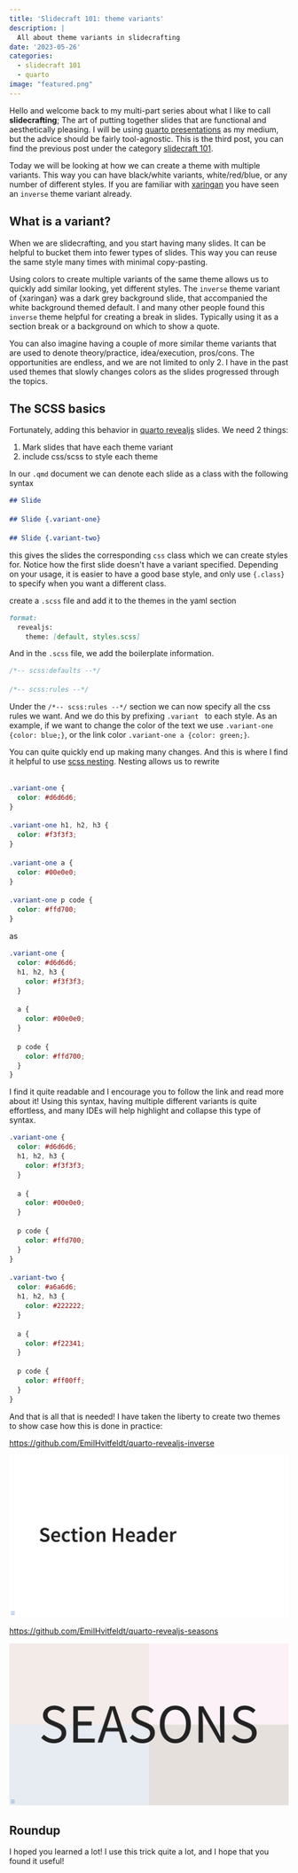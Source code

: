 ```yaml
---
title: 'Slidecraft 101: theme variants'
description: |
  All about theme variants in slidecrafting
date: '2023-05-26'
categories:
  - slidecraft 101
  - quarto
image: "featured.png"
---
```




Hello and welcome back to my multi-part series about what I like to call **slidecrafting**; The art of putting together slides that are functional and aesthetically pleasing. I will be using [quarto presentations](https://quarto.org/) as my medium, but the advice should be fairly tool-agnostic. This is the third post, you can find the previous post under the category [slidecraft 101](https://www.emilhvitfeldt.com/blog#category=slidecraft%20101).

Today we will be looking at how we can create a theme with multiple variants. This way you can have black/white variants, white/red/blue, or any number of different styles. If you are familiar with [xaringan](https://slides.yihui.org/xaringan/) you have seen an `inverse` theme variant already.

## What is a variant?

When we are slidecrafting, and you start having many slides. It can be helpful to bucket them into fewer types of slides. This way you can reuse the same style many times with minimal copy-pasting.

Using colors to create multiple variants of the same theme allows us to quickly add similar looking, yet different styles. The `inverse` theme variant of {xaringan} was a dark grey background slide, that accompanied the white background themed default. I and many other people found this `inverse` theme helpful for creating a break in slides. Typically using it as a section break or a background on which to show a quote.

You can also imagine having a couple of more similar theme variants that are used to denote theory/practice, idea/execution, pros/cons. The opportunities are endless, and we are not limited to only 2. I have in the past used themes that slowly changes colors as the slides progressed through the topics.

## The SCSS basics

Fortunately, adding this behavior in [quarto revealjs](https://quarto.org/docs/presentations/revealjs/) slides. We need 2 things:

1. Mark slides that have each theme variant
2. include css/scss to style each theme

In our `.qmd` document we can denote each slide as a class with the following syntax

```md
## Slide

## Slide {.variant-one}

## Slide {.variant-two}
```

this gives the slides the corresponding `css` class which we can create styles for. Notice how the first slide doesn't have a variant specified. Depending on your usage, it is easier to have a good base style, and only use `{.class}` to specify when you want a different class.

create a `.scss` file and add it to the themes in the yaml section

```md
format:
  revealjs:
    theme: [default, styles.scss]
```

And in the `.scss` file, we add the boilerplate information.

```scss
/*-- scss:defaults --*/

/*-- scss:rules --*/
```

Under the `/*-- scss:rules --*/` section we can now specify all the css rules we want. And we do this by prefixing `.variant ` to each style. As an example, if we want to change the color of the text we use `.variant-one {color: blue;}`, or the link color `.variant-one a {color: green;}`.

You can quite quickly end up making many changes. And this is where I find it helpful to use [scss nesting](https://sass-lang.com/documentation/style-rules#nesting). Nesting allows us to rewrite

```css

.variant-one {
  color: #d6d6d6;
}

.variant-one h1, h2, h3 {
  color: #f3f3f3;
}

.variant-one a {
  color: #00e0e0;
}

.variant-one p code {
  color: #ffd700;
}
```

as

```scss
.variant-one {
  color: #d6d6d6;
  h1, h2, h3 {
    color: #f3f3f3;
  }

  a {
    color: #00e0e0;
  }

  p code {
    color: #ffd700;
  }
}
```

I find it quite readable and I encourage you to follow the link and read more about it! Using this syntax, having multiple different variants is quite effortless, and many IDEs will help highlight and collapse this type of syntax.

```scss
.variant-one {
  color: #d6d6d6;
  h1, h2, h3 {
    color: #f3f3f3;
  }

  a {
    color: #00e0e0;
  }

  p code {
    color: #ffd700;
  }
}

.variant-two {
  color: #a6a6d6;
  h1, h2, h3 {
    color: #222222;
  }

  a {
    color: #f22341;
  }

  p code {
    color: #ff00ff;
  }
}
```

And that is all that is needed! I have taken the liberty to create two themes to show case how this is done in practice:

https://github.com/EmilHvitfeldt/quarto-revealjs-inverse

![](inverse-example.gif)

https://github.com/EmilHvitfeldt/quarto-revealjs-seasons

![](seasons-example.gif)

## Roundup

I hoped you learned a lot! I use this trick quite a lot, and I hope that you found it useful!

